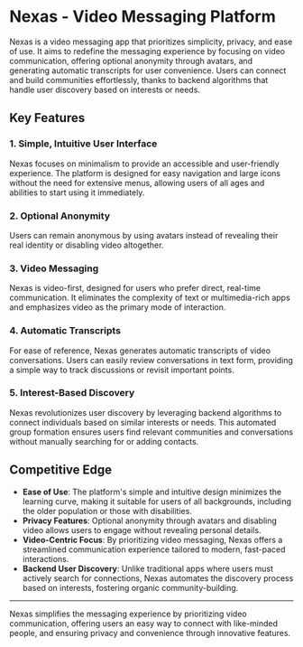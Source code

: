 # Nexas - Video Messaging Platform

Nexas is a video messaging app that prioritizes simplicity, privacy, and ease of use. It aims to redefine the messaging experience by focusing on video communication, offering optional anonymity through avatars, and generating automatic transcripts for user convenience. Users can connect and build communities effortlessly, thanks to backend algorithms that handle user discovery based on interests or needs.

## Key Features

### 1. Simple, Intuitive User Interface  
Nexas focuses on minimalism to provide an accessible and user-friendly experience. The platform is designed for easy navigation and large icons without the need for extensive menus, allowing users of all ages and abilities to start using it immediately.

### 2. Optional Anonymity  
Users can remain anonymous by using avatars instead of revealing their real identity or disabling video altogether.

### 3. Video Messaging  
Nexas is video-first, designed for users who prefer direct, real-time communication. It eliminates the complexity of text or multimedia-rich apps and emphasizes video as the primary mode of interaction.

### 4. Automatic Transcripts  
For ease of reference, Nexas generates automatic transcripts of video conversations. Users can easily review conversations in text form, providing a simple way to track discussions or revisit important points.

### 5. Interest-Based Discovery  
Nexas revolutionizes user discovery by leveraging backend algorithms to connect individuals based on similar interests or needs. This automated group formation ensures users find relevant communities and conversations without manually searching for or adding contacts.

## Competitive Edge

- **Ease of Use**: The platform's simple and intuitive design minimizes the learning curve, making it suitable for users of all backgrounds, including the older population or those with disabilities.
- **Privacy Features**: Optional anonymity through avatars and disabling video allows users to engage without revealing personal details.
- **Video-Centric Focus**: By prioritizing video messaging, Nexas offers a streamlined communication experience tailored to modern, fast-paced interactions.
- **Backend User Discovery**: Unlike traditional apps where users must actively search for connections, Nexas automates the discovery process based on interests, fostering organic community-building.

---

Nexas simplifies the messaging experience by prioritizing video communication, offering users an easy way to connect with like-minded people, and ensuring privacy and convenience through innovative features.
